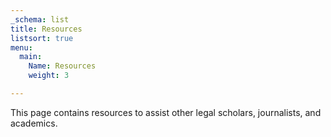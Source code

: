 ```yaml
---
_schema: list
title: Resources
listsort: true
menu:
  main:
    Name: Resources
    weight: 3

---
```

This page contains resources to assist other legal scholars, journalists, and academics.